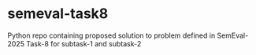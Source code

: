 # semeval-task8
Python repo containing proposed solution to problem defined in SemEval-2025 Task-8 for subtask-1 and subtask-2
